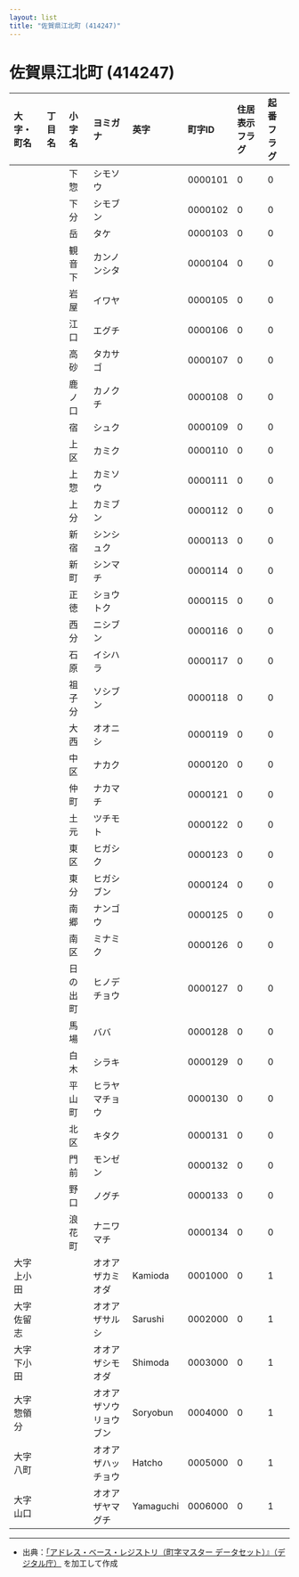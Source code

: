 ```yaml
---
layout: list
title: "佐賀県江北町 (414247)"
---
```


# 佐賀県江北町 (414247)

| 大字・町名 | 丁目名 | 小字名 | ヨミガナ | 英字 | 町字ID | 住居表示フラグ | 起番フラグ |
|:---|:---|:---|:---|:---|:---|:---|:---|
|  |  | 下惣 | シモソウ |  | 0000101 | 0 | 0 |
|  |  | 下分 | シモブン |  | 0000102 | 0 | 0 |
|  |  | 岳 | タケ |  | 0000103 | 0 | 0 |
|  |  | 観音下 | カンノンシタ |  | 0000104 | 0 | 0 |
|  |  | 岩屋 | イワヤ |  | 0000105 | 0 | 0 |
|  |  | 江口 | エグチ |  | 0000106 | 0 | 0 |
|  |  | 高砂 | タカサゴ |  | 0000107 | 0 | 0 |
|  |  | 鹿ノ口 | カノクチ |  | 0000108 | 0 | 0 |
|  |  | 宿 | シュク |  | 0000109 | 0 | 0 |
|  |  | 上区 | カミク |  | 0000110 | 0 | 0 |
|  |  | 上惣 | カミソウ |  | 0000111 | 0 | 0 |
|  |  | 上分 | カミブン |  | 0000112 | 0 | 0 |
|  |  | 新宿 | シンシュク |  | 0000113 | 0 | 0 |
|  |  | 新町 | シンマチ |  | 0000114 | 0 | 0 |
|  |  | 正徳 | ショウトク |  | 0000115 | 0 | 0 |
|  |  | 西分 | ニシブン |  | 0000116 | 0 | 0 |
|  |  | 石原 | イシハラ |  | 0000117 | 0 | 0 |
|  |  | 祖子分 | ソシブン |  | 0000118 | 0 | 0 |
|  |  | 大西 | オオニシ |  | 0000119 | 0 | 0 |
|  |  | 中区 | ナカク |  | 0000120 | 0 | 0 |
|  |  | 仲町 | ナカマチ |  | 0000121 | 0 | 0 |
|  |  | 土元 | ツチモト |  | 0000122 | 0 | 0 |
|  |  | 東区 | ヒガシク |  | 0000123 | 0 | 0 |
|  |  | 東分 | ヒガシブン |  | 0000124 | 0 | 0 |
|  |  | 南郷 | ナンゴウ |  | 0000125 | 0 | 0 |
|  |  | 南区 | ミナミク |  | 0000126 | 0 | 0 |
|  |  | 日の出町 | ヒノデチョウ |  | 0000127 | 0 | 0 |
|  |  | 馬場 | ババ |  | 0000128 | 0 | 0 |
|  |  | 白木 | シラキ |  | 0000129 | 0 | 0 |
|  |  | 平山町 | ヒラヤマチョウ |  | 0000130 | 0 | 0 |
|  |  | 北区 | キタク |  | 0000131 | 0 | 0 |
|  |  | 門前 | モンゼン |  | 0000132 | 0 | 0 |
|  |  | 野口 | ノグチ |  | 0000133 | 0 | 0 |
|  |  | 浪花町 | ナニワマチ |  | 0000134 | 0 | 0 |
| 大字上小田 |  |  | オオアザカミオダ | Kamioda | 0001000 | 0 | 1 |
| 大字佐留志 |  |  | オオアザサルシ | Sarushi | 0002000 | 0 | 1 |
| 大字下小田 |  |  | オオアザシモオダ | Shimoda | 0003000 | 0 | 1 |
| 大字惣領分 |  |  | オオアザソウリョウブン | Soryobun | 0004000 | 0 | 1 |
| 大字八町 |  |  | オオアザハッチョウ | Hatcho | 0005000 | 0 | 1 |
| 大字山口 |  |  | オオアザヤマグチ | Yamaguchi | 0006000 | 0 | 1 |

---

- 出典：[「アドレス・ベース・レジストリ（町字マスター データセット）』（デジタル庁）](https://www.digital.go.jp/policies/base_registry_address/) を加工して作成